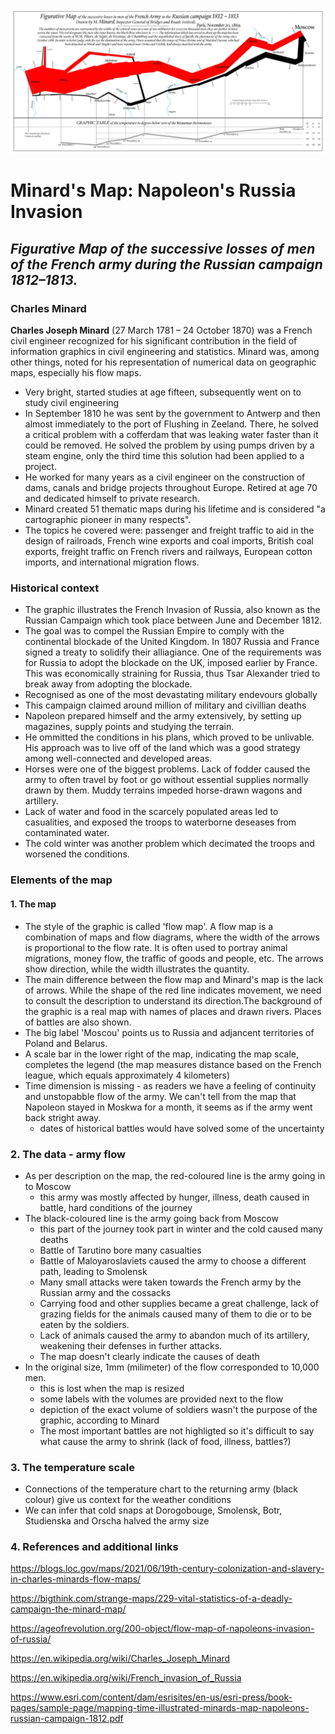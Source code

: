 ![ ](https://github.com/gz97/data-visualisation-finds/blob/main/Images/napoleon%20russia%20invasion.webp)

# Minard's Map: Napoleon's Russia Invasion
## *Figurative Map of the successive losses of men of the French army during the Russian campaign 1812–1813.*

### Charles Minard
**Charles Joseph Minard** (27 March 1781 – 24 October 1870) was a French civil engineer recognized for his significant contribution in the field of information graphics in civil engineering and statistics. Minard was, among other things, noted for his representation of numerical data on geographic maps, especially his flow maps.
  - Very bright, started studies at age fifteen, subsequently went on to study civil engineering
  - In September 1810 he was sent by the government to Antwerp and then almost immediately to the port of Flushing in Zeeland. There, he solved a critical problem with a cofferdam that was leaking water faster than it could be removed. He solved the problem by using pumps driven by a steam engine, only the third time this solution had been applied to a project.
  - He worked for many years as a civil engineer on the construction of dams, canals and bridge projects throughout Europe. Retired at age 70 and dedicated himself to private research. 
  - Minard created 51 thematic maps during his lifetime and is considered "a cartographic pioneer in many respects".
  - The topics he covered were: passenger and freight traffic to aid in the design of railroads, French wine exports and coal imports, British coal exports, freight traffic on French rivers and railways, European cotton imports, and international migration flows.

### Historical context
- The graphic illustrates the French Invasion of Russia, also known as the Russian Campaign which took place between June and December 1812.
- The goal was to compel the Russian Empire to comply with the continental blockade of the United Kingdom. In 1807 Russia and France signed a treaty to solidify their alliagiance. One of the requirements was for Russia to adopt the blockade on the UK, imposed earlier by France. This was economically straining for Russia, thus Tsar Alexander tried to break away from adopting the blockade.  
- Recognised as one of the most devastating military endevours globally
- This campaign claimed around million of military and civillian deaths
- Napoleon prepared himself and the army extensively, by setting up magazines, supply points and studying the terrain.
- He ommitted the conditions in his plans, which proved to be unlivable. His approach was to live off of the land which was a good strategy among well-connected and developed areas. 
- Horses were one of the biggest problems. Lack of fodder caused the army to often travel by foot or go without essential supplies normally drawn by them. Muddy terrains impeded horse-drawn wagons and artillery.
- Lack of water and food in the scarcely populated areas led to casualities, and exposed the troops to waterborne deseases from contaminated water.
- The cold winter was another problem which decimated the troops and worsened the conditions.

### Elements of the map
#### 1. The map  
- The style of the graphic is called 'flow map'. A flow map is a combination of maps and flow diagrams, where the width of the arrows is proportional to the flow rate. It is often used to portray animal migrations, money flow, the traffic of goods and people, etc. The arrows show direction, while the width illustrates the quantity. 
- The main difference between the flow map and Minard's map is the lack of arrows. While the shape of the red line indicates movement, we need to consult the description to understand its direction.The background of the graphic is a real map with names of places and drawn rivers. Places of battles are also shown.
- The big label 'Moscou' points us to Russia and adjancent territories of Poland and Belarus.
- A scale bar in the lower right of the map, indicating the map scale, completes the legend (the map measures distance based on the French league, which equals approximately 4 kilometers) 
- Time dimension is missing - as readers we have a feeling of continuity and unstopabble flow of the army. We can't tell from the map that Napoleon stayed in Moskwa for a month, it seems as if the army went back stright away.
  - dates of historical battles would have solved some of the uncertainty

### 2. The data - army flow
- As per description on the map, the red-coloured line is the army going in to Moscow
  - this army was mostly affected by hunger, illness, death caused in battle, hard conditions of the journey
-  The black-coloured line is the army going back from Moscow
   -  this part of the journey took part in winter and the cold caused many deaths
   -  Battle of Tarutino bore many casualties
   -  Battle of Maloyaroslaviets caused the army to choose a different path, leading to Smolensk
   -  Many small attacks were taken towards the French army by the Russian army and the cossacks
   -  Carrying food and other supplies became a great challenge, lack of grazing fields for the animals caused many of them to die or to be eaten by the soldiers. 
   -  Lack of animals caused the army to abandon much of its artillery, weakening their defenses in further attacks.
   -  The map doesn't clearly indicate the causes of death
- In the original size, 1mm (milimeter) of the flow corresponded to 10,000 men.
  - this is lost when the map is resized
  - some labels with the volumes are provided next to the flow
  - depiction of the exact volume of soldiers wasn't the purpose of the graphic, according to Minard
  - The most important battles are not highligted so it's difficult to say what cause the army to shrink (lack of food, illness, battles?)


### 3. The temperature scale 
- Connections of the temperature chart to the returning army (black colour) give us context for the weather conditions
- We can infer that cold snaps at Dorogobouge, Smolensk, Botr, Studienska and Orscha halved the army size



### 4. References and additional links

https://blogs.loc.gov/maps/2021/06/19th-century-colonization-and-slavery-in-charles-minards-flow-maps/ 

https://bigthink.com/strange-maps/229-vital-statistics-of-a-deadly-campaign-the-minard-map/

https://ageofrevolution.org/200-object/flow-map-of-napoleons-invasion-of-russia/

https://en.wikipedia.org/wiki/Charles_Joseph_Minard 

https://en.wikipedia.org/wiki/French_invasion_of_Russia

https://www.esri.com/content/dam/esrisites/en-us/esri-press/book-pages/sample-page/mapping-time-illustrated-minards-map-napoleons-russian-campaign-1812.pdf